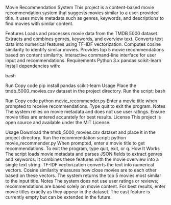 Movie Recommendation System
This project is a content-based movie recommendation system that suggests movies similar to a user-provided title. It uses movie metadata such as genres, keywords, and descriptions to find movies with similar content.

Features
Loads and processes movie data from the TMDB 5000 dataset.
Extracts and combines genres, keywords, and overview text.
Converts text data into numerical features using TF-IDF vectorization.
Computes cosine similarity to identify similar movies.
Provides top 5 movie recommendations based on content similarity.
Interactive command-line interface for user input and recommendations.
Requirements
Python 3.x
pandas
scikit-learn
Install dependencies with:

bash

Run
Copy code
pip install pandas scikit-learn
Usage
Place the tmdb_5000_movies.csv dataset in the project directory.
Run the script:
bash

Run
Copy code
python movie_recommender.py
Enter a movie title when prompted to receive recommendations.
Type quit to exit the program.
Notes
The system relies on movie metadata and does not use user ratings.
Ensure movie titles are entered accurately for best results.
License
This project is open source and available under the MIT License.

Usage
Download the tmdb_5000_movies.csv dataset and place it in the project directory.
Run the recommendation script:
python movie_recommender.py
When prompted, enter a movie title to get recommendations.
To exit the program, type quit, exit, or q.
How It Works
The script loads movie metadata and parses JSON fields to extract genres and keywords.
It combines these features with the movie overview into a single text string.
TF-IDF vectorization converts the text into numerical vectors.
Cosine similarity measures how close movies are to each other based on these vectors.
The system returns the top 5 movies most similar to the input title.
Notes
The system does not use user ratings or reviews; recommendations are based solely on movie content.
For best results, enter movie titles exactly as they appear in the dataset.
The cast feature is currently empty but can be extended in the future.
